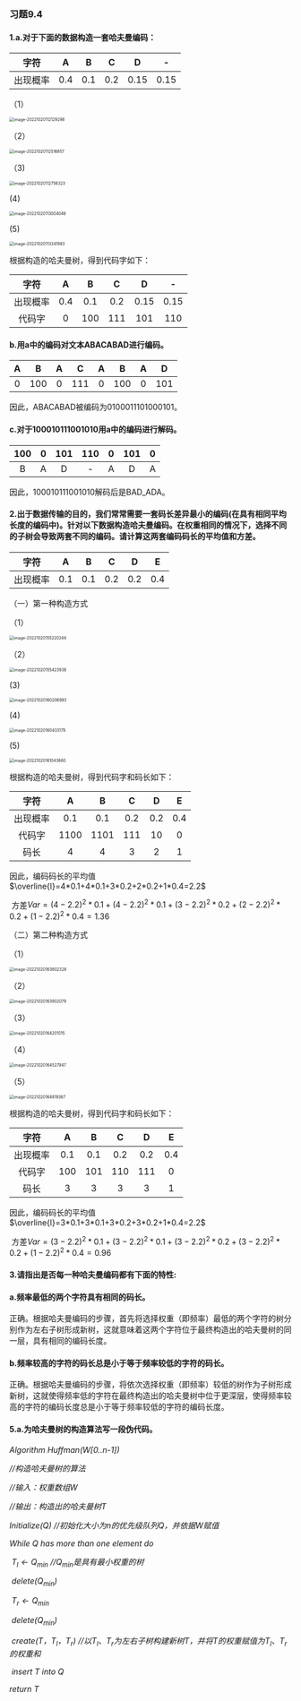 ### 习题9.4

#### 1.a.对于下面的数据构造一套哈夫曼编码：

|   字符   |  A   |  B   |  C   |  D   |  -   |
| :------: | :--: | :--: | :--: | :--: | :--: |
| 出现概率 | 0.4  | 0.1  | 0.2  | 0.15 | 0.15 |

（1）

<img src=".\images\image-20221020112129298.png" alt="image-20221020112129298" style="zoom: 50%;" />

（2）

<img src=".\images\image-20221020112516857.png" alt="image-20221020112516857" style="zoom: 50%;" />

（3)

<img src=".\images\image-20221020112756323.png" alt="image-20221020112756323" style="zoom: 50%;" />

(4)

<img src=".\images\image-20221020113004046.png" alt="image-20221020113004046" style="zoom: 50%;" />

(5)

<img src=".\images\image-20221020113341983.png" alt="image-20221020113341983" style="zoom: 50%;" />

  根据构造的哈夫曼树，得到代码字如下：

|   字符   |  A   |  B   |  C   |  D   |  -   |
| :------: | :--: | :--: | :--: | :--: | :--: |
| 出现概率 | 0.4  | 0.1  | 0.2  | 0.15 | 0.15 |
|  代码字  |  0   | 100  | 111  | 101  | 110  |

#### b.用a中的编码对文本ABACABAD进行编码。

|  A   |  B   |  A   |  C   |  A   |  B   |  A   |  D   |
| :--: | :--: | :--: | :--: | :--: | :--: | :--: | :--: |
|  0   | 100  |  0   | 111  |  0   | 100  |  0   | 101  |

  因此，ABACABAD被编码为0100011101000101。

#### c.对于100010111001010用a中的编码进行解码。

| 100  |  0   | 101  | 110  |  0   | 101  |  0   |
| :--: | :--: | :--: | :--: | :--: | :--: | :--: |
|  B   |  A   |  D   |  -   |  A   |  D   |  A   |

  因此，100010111001010解码后是BAD_ADA。

#### 2.出于数据传输的目的，我们常常需要一套码长差异最小的编码(在具有相同平均长度的编码中)。针对以下数据构造哈夫曼编码。在权重相同的情况下，选择不同的子树会导致两套不同的编码。请计算这两套编码码长的平均值和方差。

|   字符   |  A   |  B   |  C   |  D   |  E   |
| :------: | :--: | :--: | :--: | :--: | :--: |
| 出现概率 | 0.1  | 0.1  | 0.2  | 0.2  | 0.4  |

（一）第一种构造方式

（1）

<img src=".\images\image-20221020155220244.png" alt="image-20221020155220244" style="zoom:50%;" />

（2）

<img src=".\images\image-20221020155423938.png" alt="image-20221020155423938" style="zoom: 50%;" />

(3)

<img src=".\images\image-20221020160206993.png" alt="image-20221020160206993" style="zoom:50%;" />

(4)

<img src=".\images\image-20221020160433179.png" alt="image-20221020160433179" style="zoom:50%;" />

(5)

<img src=".\images\image-20221020161043660.png" alt="image-20221020161043660" style="zoom:50%;" />

  根据构造的哈夫曼树，得到代码字和码长如下：

|   字符   |  A   |  B   |  C   |  D   |  E   |
| :------: | :--: | :--: | :--: | :--: | :--: |
| 出现概率 | 0.1  | 0.1  | 0.2  | 0.2  | 0.4  |
|  代码字  | 1100 | 1101 | 111  |  10  |  0   |
|   码长   |  4   |  4   |  3   |  2   |  1   |

  因此，编码码长的平均值$\overline{l}=4*0.1+4*0.1+3*0.2+2*0.2+1*0.4=2.2$

​                                方差$Var=(4-2.2)^2*0.1+(4-2.2)^2*0.1+(3-2.2)^2*0.2+(2-2.2)^2*0.2+(1-2.2)^2*0.4=1.36$

（二）第二种构造方式

（1）

<img src=".\images\image-20221020163802328.png" alt="image-20221020163802328" style="zoom:50%;" />

（2）

<img src=".\images\image-20221020163902079.png" alt="image-20221020163902079" style="zoom:50%;" />

（3）

<img src=".\images\image-20221020164201015.png" alt="image-20221020164201015" style="zoom:50%;" />

（4）

<img src=".\images\image-20221020164527947.png" alt="image-20221020164527947" style="zoom:50%;" />

（5）

<img src=".\images\image-20221020164819367.png" alt="image-20221020164819367" style="zoom:50%;" />

  根据构造的哈夫曼树，得到代码字和码长如下：

|   字符   |  A   |  B   |  C   |  D   |  E   |
| :------: | :--: | :--: | :--: | :--: | :--: |
| 出现概率 | 0.1  | 0.1  | 0.2  | 0.2  | 0.4  |
|  代码字  | 100  | 101  | 110  | 111  |  0   |
|   码长   |  3   |  3   |  3   |  3   |  1   |

  因此，编码码长的平均值$\overline{l}=3*0.1+3*0.1+3*0.2+3*0.2+1*0.4=2.2$

​                                方差$Var=(3-2.2)^2*0.1+(3-2.2)^2*0.1+(3-2.2)^2*0.2+(3-2.2)^2*0.2+(1-2.2)^2*0.4=0.96$

#### 3.请指出是否每一种哈夫曼编码都有下面的特性:

#### a.频率最低的两个字符具有相同的码长。

  正确。根据哈夫曼编码的步骤，首先将选择权重（即频率）最低的两个字符的树分别作为左右子树形成新树，这就意味着这两个字符位于最终构造出的哈夫曼树的同一层，具有相同的编码长度。

#### b.频率较高的字符的码长总是小于等于频率较低的字符的码长。

  正确。根据哈夫曼编码的步骤，将依次选择权重（即频率）较低的树作为子树形成新树，这就使得频率低的字符在最终构造出的哈夫曼树中位于更深层，使得频率较高的字符的编码长度总是小于等于频率较低的字符的编码长度。

#### 5.a.为哈夫曼树的构造算法写一段伪代码。

*Algorithm Huffman(W[0..n-1])*

*//构造哈夫曼树的算法*

*//输入：权重数组$W$*

*//输出：构造出的哈夫曼树$T$*

*Initialize(Q)   //初始化大小为$n$的优先级队列$Q$，并依据$W$赋值*

*While $Q$ has more than one element do*  

​	*$T_l \longleftarrow Q_{min}$   //$Q_{min}是具有最小权重的树$*

​	*delete($Q_{min}$)*

​	*$T_r \longleftarrow Q_{min}$*

​	*delete($Q_{min}$)*

​	*create($T，T_l，T_r$)   //以$T_l、T_r$为左右子树构建新树$T$，并将$T$的权重赋值为$T_l、T_r$的权重和*

​	*insert $T$ into $Q$*

*return $T$*